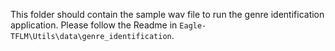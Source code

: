 This folder should contain the sample wav file to run the genre identification application.
Please follow the Readme in `Eagle-TFLM\Utils\data\genre_identification`.